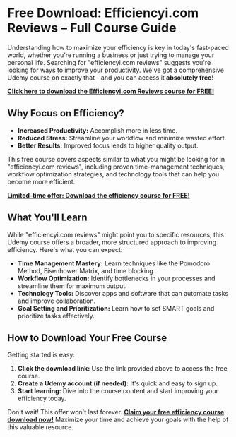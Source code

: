 # Free Download: Efficiencyi.com Reviews – Full Course Guide

Understanding how to maximize your efficiency is key in today's fast-paced world, whether you're running a business or just trying to manage your personal life. Searching for "efficiencyi.com reviews" suggests you're looking for ways to improve your productivity. We've got a comprehensive Udemy course on exactly that - and you can access it **absolutely free**!

[**Click here to download the Efficiencyi.com Reviews course for FREE!**](https://udemywork.com/efficiencyi-com-reviews)

## Why Focus on Efficiency?

*   **Increased Productivity:** Accomplish more in less time.
*   **Reduced Stress:** Streamline your workflow and minimize wasted effort.
*   **Better Results:** Improved focus leads to higher quality output.

This free course covers aspects similar to what you might be looking for in "efficiencyi.com reviews", including proven time-management techniques, workflow optimization strategies, and technology tools that can help you become more efficient.

[**Limited-time offer: Download the efficiency course for FREE!**](https://udemywork.com/efficiencyi-com-reviews)

## What You'll Learn

While "efficiencyi.com reviews" might point you to specific resources, this Udemy course offers a broader, more structured approach to improving efficiency. Here's what you can expect:

*   **Time Management Mastery:** Learn techniques like the Pomodoro Method, Eisenhower Matrix, and time blocking.
*   **Workflow Optimization:** Identify bottlenecks in your processes and streamline them for maximum output.
*   **Technology Tools:** Discover apps and software that can automate tasks and improve collaboration.
*   **Goal Setting and Prioritization:** Learn how to set SMART goals and prioritize tasks effectively.

## How to Download Your Free Course

Getting started is easy:

1.  **Click the download link:** Use the link provided above to access the free course.
2.  **Create a Udemy account (if needed):** It's quick and easy to sign up.
3.  **Start learning:** Dive into the course content and start improving your efficiency today.

Don't wait! This offer won't last forever. **[Claim your free efficiency course download now!](https://udemywork.com/efficiencyi-com-reviews)** Maximize your time and achieve your goals with the help of this valuable resource.
